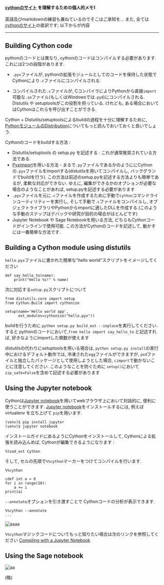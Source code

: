 #### [cythonのサイト](http://docs.cython.org/en/latest/src/quickstart/build.html) を理解するための個人的メモ1 

英語及びmarkdownの練習も兼ねているのでそこはご承知を...  また, 全ては[cythonのサイト](http://docs.cython.org/en/latest/src/quickstart/build.html)の直訳です;  以下からが内容

***

## Building Cython code

pythonのコードとは異なり, cythonのコードはコンパイルする必要があります. これには2つの段階があります.

- `.pyx`ファイルが, pythonの拡張モジュールとしてのコードを保持した状態でCythonにより`.c`ファイルにコンパイルされる.

- コンパイルされた`.c`ファイルが, CコンパイラによりPythonから直接`import`可能な`.so`ファイル(もしくはWindowsでは`.pyd`)にコンパイルされる.
Distutils や setuptoolsがこの役割を担っている. けれども, ある場合においてはCythonはこれらを呼び出すことができる.

Cython + Distutils/setuptoolsによるbuildの過程を十分に理解するために, 
[PythonモジュールのDistribution](https://docs.python.org/3/distributing/index.html)についてもっと読んでおいておくと良いでしょう.


Cythonのコードをbuildする方法 :
- Distutils/setuptools の setup.py を記述する : これが通常推奨されている方法である.
- [Pyximport](http://docs.cython.org/en/latest/src/userguide/source_files_and_compilation.html#pyximport)を用いる方法 - まるで`.py`ファイルであるかのようににCythonの`.pyx`ファイルをimportする(distutilsを用いてコンパイルし, バックグランドでbuildを行う). この方法は前述のsetup.pyを記述する方法よりも簡単であるが, 柔軟な対応ができない. ゆえに, 編集ができるかのオプションが必要な場合のようなことがあれば, setup.pyを記述する必要があります
- `.pyx`ファイルを元に`.c`ファイルを作成するために手動で`cython`コマンドラインユーティリティーを実行し, そして手動で`.c`ファイルをコンパイルし, オブジェクトライブラリやPythonからimportに適したDLLを作成する.(このような手動のステップはデバックや研究が目的の場合がほとんどです)
- Jupyter Notebook や Sage Notebookを用いる方法, どちらもCythonコードがインラインで使用可能. この方法がCythonのコードを記述して, 動かすには一番簡単な方法です.



## Building a Cython module using distutils
```hello.pyx```ファイルに書かれた簡単な"hello world"スクリプトをイメージしてください

```python3
def say_hello_to(name):
    print("Hello %s!" % name)
```

次に対応する```setup.py```スクリプトについて

```python3
from distutils.core import setup
from Cython.Build import cythonize

setup(name='Hello world app',
      ext_modules=cythonize("hello.pyx"))
```

buildを行うために ```python setup.py build_ext --inplace```を実行してください.
すると pythonのコードにおいて,```from hello import say_hello_to``` と記述すれば, 好きなようにimportした関数が使えます


distutilsの代わりにsetuptoolsを用いる場合は, ```python setup.py install```の実行中におけるデフォルト動作では, 冷凍された```egg```ファイルができますが, ```pxd```ファイルと独立したパッケージとして使用しようとした場合, ```cimport```で動かないことに注意してください. このようなことを防ぐために ```setup()```において```zip_safe=False```を含めて記述する必要があります


## Using the Jupyter notebook

Cythonは[Jupyter notebook](http://jupyter.org)を用いてwebブラウザ上において対話的に, 便利に使うことができます. [Jupyter notebook](http://jupyter.org)をインストールするには, 例えば virtualenv を立ち上げて ```pip```を用います.

```
(venv)$ pip install jupyter
(venv)$ jupyter notebook
```


インストールガイドにあるようにCythonをインストールして, Cythonによる拡張を読み込んめば, Cythonが編集できるようになります :

```
%load_ext Cython
```

そして, セルの先頭で```%%cython```マーカーをつけてコンパイルを行います.

```python3
%%cython

cdef int a = 0
for i in range(10):
    a += i
print(a)
```


```--annotate```オプションを引き渡すことで Cythonコードの分析が表示できます.

```
%%cython --annotate
...
```

![aaaa](http://docs.cython.org/en/latest/_images/jupyter.png)


```%%cython```マジックコードについてもっと知りたい場合は次のリンクを参照してください  [Compiling with a Jupyter Notebook](http://docs.cython.org/en/latest/src/userguide/source_files_and_compilation.html#compiling-notebook)


## Using the Sage notebook

![aa](http://docs.cython.org/en/latest/_images/sage.png)

(略)

